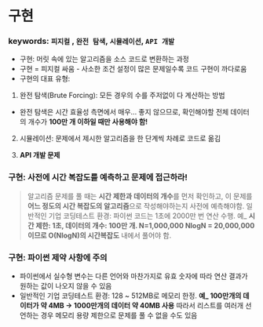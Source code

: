 # 구현

### keywords: `피지컬` , `완전 탐색`, `시뮬레이션`, `API 개발`

- 구현: 머릿 속에 있는 알고리즘을 소스 코드로 변환하는 과정
- 구현 = 피지컬 싸움 - 사소한 조건 설정이 많은 문제일수록 코드 구현이 까다로움
- 구현의 대표 유형:

1. 완전 탐색(Brute Forcing): 모든 경우의 수를 주저없이 다 계산하는 방법

- 완전 탐색은 시간 효율성 측면에서 매우... 좋지 않으므로, 확인해야할 전체 데이터의 개수가 **100만 개 이하일 때만 사용해야 함!**

2. 시뮬레이션: 문제에서 제시한 알고리즘을 한 단계씩 차례로 코드로 옮김

3. **API 개발 문제**

### 구현: 사전에 시간 복잡도를 예측하고 문제에 접근하라!

> 알고리즘 문제를 풀 때는 **시간 제한과 데이터의 개수**를 먼저 확인하고, 이 문제를 **어느 정도의 시간 복잡도의 알고리즘**으로 작성해야하는지 사전에 예측해야함.
> 일반적인 기업 코딩테스트 환경: 파이썬 코드는 1초에 2000만 번 연산 수행.
> 예\_ **시간 제한: 1초, 데이터의 개수: 100만 개. N=1,000,000 NlogN = 20,000,000 이므로 O(NlogN)의 시간복잡도** 내에서 풀어야 함.

### 구현: 파이썬 제약 사항에 주의

- 파이썬에서 실수형 변수는 다른 언어와 마찬가지로 유효 숫자에 따라 연산 결과가 원하는 값이 나오지 않을 수 있음
- 일반적인 기업 코딩테스트 환경: 128 ~ 512MB로 메모리 한정.
  **예\_ 100만개의 데이터가 약 4MB -> 1000만개의 데이터 약 40MB 사용**
  따라서 리스트를 여러개 선언하는 경우 메모리 용량 제한으로 문제를 풀 수 없을 수도 있음
